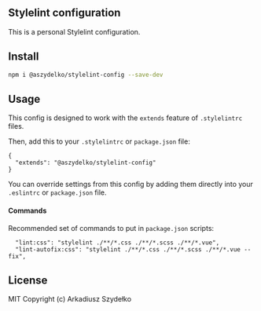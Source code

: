 ## Stylelint configuration

This is a personal Stylelint configuration.

## Install

```bash
npm i @aszydelko/stylelint-config --save-dev
```

## Usage

This config is designed to work with the `extends` feature of `.stylelintrc` files.

Then, add this to your `.stylelintrc` or `package.json` file:

```
{
  "extends": "@aszydelko/stylelint-config"
}
```

You can override settings from this config by adding them directly into your
`.eslintrc` or `package.json` file.

#### Commands

Recommended set of commands to put in `package.json` scripts:

```
  "lint:css": "stylelint ./**/*.css ./**/*.scss ./**/*.vue",
  "lint-autofix:css": "stylelint ./**/*.css ./**/*.scss ./**/*.vue --fix",
```

## License

MIT Copyright (c) Arkadiusz Szydełko
